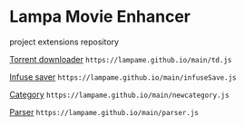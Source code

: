 # Lampa Movie Enhancer
project extensions repository

[Torrent downloader](https://lampame.github.io/main/td.js) `https://lampame.github.io/main/td.js`

[Infuse saver](https://lampame.github.io/main/infuseSave.js) `https://lampame.github.io/main/infuseSave.js`

[Category](https://lampame.github.io/main/newcategory.js) `https://lampame.github.io/main/newcategory.js`

[Parser](https://lampame.github.io/main/parser.js) `https://lampame.github.io/main/parser.js`